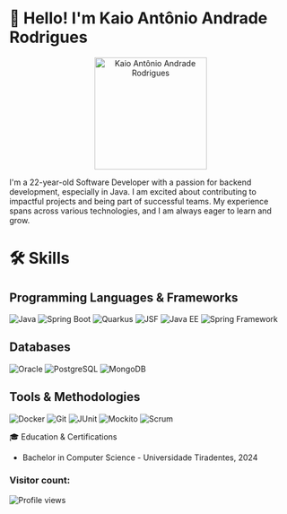 
# 👋 Hello! I'm Kaio Antônio Andrade Rodrigues


<p align="center">
  <img src=https://github.com/user-attachments/assets/c5263225-12ca-41f2-a89b-2da6e23ae13a alt="Kaio Antônio Andrade Rodrigues" width="200" height="200">
</p>




I'm a 22-year-old Software Developer with a passion for backend development, especially in Java. I am excited about contributing to impactful projects and being part of successful teams. My experience spans across various technologies, and I am always eager to learn and grow.



# 🛠️ Skills

## Programming Languages & Frameworks
<p align="left"> <img src="https://img.shields.io/badge/Java-007396?style=for-the-badge&logo=java&logoColor=white" alt="Java"/> 
  <img src="https://img.shields.io/badge/Spring_Boot-6DB33F?style=for-the-badge&logo=spring-boot&logoColor=white" alt="Spring Boot"/> 
  <img src="https://img.shields.io/badge/Quarkus-4695EB?style=for-the-badge&logo=quarkus&logoColor=white" alt="Quarkus"/>
  <img src="https://img.shields.io/badge/JSF-323330?style=for-the-badge&logo=eclipse&logoColor=white" alt="JSF"/> 
 <img src="https://img.shields.io/badge/Java_EE-007396?style=for-the-badge&logo=java&logoColor=white" alt="Java EE"/>
  <img src="https://img.shields.io/badge/Spring_Framework-6DB33F?style=for-the-badge&logo=spring&logoColor=white" alt="Spring Framework"/>
</p>

## Databases
<p align="left"> 
  <img src="https://img.shields.io/badge/Oracle-F80000?style=for-the-badge&logo=oracle&logoColor=white" alt="Oracle"/> 
  <img src="https://img.shields.io/badge/PostgreSQL-336791?style=for-the-badge&logo=postgresql&logoColor=white" alt="PostgreSQL"/>
  <img src="https://img.shields.io/badge/MongoDB-47A248?style=for-the-badge&logo=mongodb&logoColor=white" alt="MongoDB"/> </p>

## Tools & Methodologies

<p align="left">  <img src="https://img.shields.io/badge/Docker-2496ED?style=for-the-badge&logo=docker&logoColor=white" alt="Docker"/>
  <img src="https://img.shields.io/badge/Git-F05032?style=for-the-badge&logo=git&logoColor=white" alt="Git"/> 
  <img src="https://img.shields.io/badge/JUnit-25A162?style=for-the-badge&logo=junit5&logoColor=white" alt="JUnit"/> 
  <img src="https://img.shields.io/badge/Mockito-636363?style=for-the-badge&logo=mockito&logoColor=white" alt="Mockito"/>
  <img src="https://img.shields.io/badge/Scrum-6DB33F?style=for-the-badge&logo=scrum&logoColor=white" alt="Scrum"/> </p>


🎓 Education & Certifications

-    Bachelor in Computer Science - Universidade Tiradentes, 2024

  
### Visitor count:

<p align="left"> <img src="https://profile-counter.glitch.me/KaioAntonio/count.svg" alt="Profile views" /> </p>

    
    
